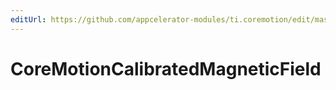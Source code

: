 ```yaml
---
editUrl: https://github.com/appcelerator-modules/ti.coremotion/edit/master/apidoc/CoreMotion.yml
---
```

# CoreMotionCalibratedMagneticField

<TypeHeader/>

<ApiDocs/>
